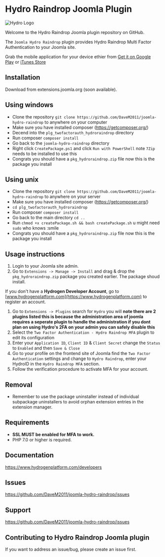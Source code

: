 # Hydro Raindrop Joomla Plugin

![Hydro Logo](https://i.imgur.com/slcCepB.png)

Welcome to the Hydro Raindrop Joomla plugin repository on GitHub.

The `Joomla Hydro Raindrop` plugin provides Hydro Raindrop Multi Factor Authentication to your Joomla site.

Grab the mobile application for your device ethier from
[Get it on Google Play](https://play.google.com/store/apps/details?id=com.hydrogenplatform.hydro) or
[iTunes Store](https://itunes.apple.com/app/id1406519814)

## Installation

Download from extensions.joomla.org (soon available).

## Using windows
- Clone the repository `git clone https://github.com/DaveM2011/joomla-hydro-raindrop` to anywhere on your computer
- Make sure you have installed composer (https://getcomposer.org/)
- Decend into the `plg_twofactorauth_hydroraindrop` directory
- Run composer `composer install`
- Go back to the `joomla-hydro-raindrop` directory
- Right click `CreatePackage.ps1` and click `Run with PowerShell` note `7Zip` needs to be installed to use this
- Congrats you should have a `pkg_hydroraindrop.zip` file now this is the package you install

## Using unix
- Clone the repository `git clone https://github.com/DaveM2011/joomla-hydro-raindrop` to anywhere on your server
- Make sure you have installed composer (https://getcomposer.org/)
- `cd plg_twofactorauth_hydroraindrop`
- Run composer `composer install`
- Go back to the main directory `cd ..`
- Run `chmod +x createPackage.sh && bash createPackage.sh` u might need `sudo` who knows :smile
- Congrats you should have a `pkg_hydroraindrop.zip` file now this is the package you install

## Usage instructions
1. Login to your Joomla site admin.
2. Go to `Extensions -> Manage -> Install` and drag & drop the `pkg_hydroraindrop.zip` package you created earlier. The package shoud install.

If you don't have a **Hydrogen Developer Account**, go to [www.hydrogenplatform.com](https://www.hydrogenplatform.com) to register an account.

1. Go to `Extensions -> Plugins` search for `Hydro` you will **note there are 2 plugins listed this is because the administration area of joomla requires a seperate plugin to handle the administration if you dont plan on using Hydro's 2FA on your admin you can safely disable this**
2. Select the `Two Factor Authentication - Hydro Raindrop MFA` plugin to edit its configuration
3. Enter your `Application ID`, `Client ID` & `Client Secret` change the `Status` to `Enabled` and then `Save & Close`
4. Go to your profile on the frontend site of Joomla find the `Two Factor Authentication` settings and change to `Hydro Raindrop`, enter your HydroID in the `Hydro Raindrop MFA` section.
5. Follow the verification procedure to activate MFA for your account.

## Removal
- Remember to use the package uninstaller instead of individual subpackage uninstallers to avoid orphan extension entries in the extension manager.

## Requirements

* **SSL MUST be enabled for MFA to work.**
* PHP 7.0 or higher is required.

## Documentation

https://www.hydrogenplatform.com/developers

## Issues

https://github.com/DaveM2011/joomla-hydro-raindrop/issues

## Support

https://github.com/DaveM2011/joomla-hydro-raindrop/issues

## Contributing to Hydro Raindrop Joomla plugin
If you want to address an issue/bug, please create an issue first.
